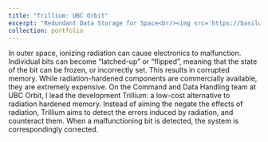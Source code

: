 ```yaml
---
title: "Trillium: UBC Orbit"
excerpt: "Redundant Data Storage for Space<br/><img src='https://basilwong.github.io/files/logos/ubc-orbit.png' width='200'>"
collection: portfolio
---
```


In outer space, ionizing radiation can cause electronics to malfunction. Individual bits can become “latched-up” or “flipped”, meaning that the state of the bit can be frozen, or incorrectly set. This results in corrupted memory. While radiation-hardened components are commercially available, they are extremely expensive. On the Command and Data Handling team at UBC Orbit, I lead the development Trillium: a low-cost alternative to radiation hardened memory. Instead of aiming the negate the effects of radiation, Trillium aims to detect the errors induced by radiation, and counteract them. When a malfunctioning bit is detected, the system is correspondingly corrected.





